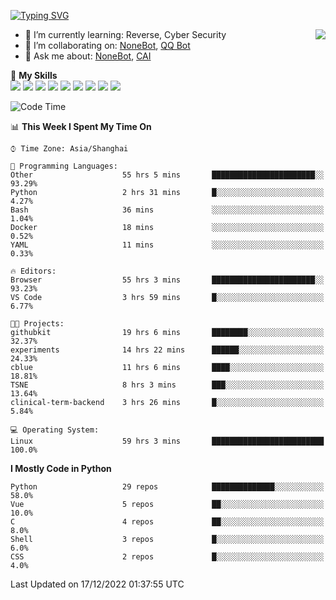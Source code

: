 [![Typing SVG](https://readme-typing-svg.herokuapp.com?size=25&duration=2500&color=8C43EA&vCenter=true&width=200&height=40&lines=Hi+there+%F0%9F%91%8B%F0%9F%8F%BB;I'm+yanyongyu)](https://git.io/typing-svg)

<a href="#">
  <img align="right" src="https://github-readme-stats.vercel.app/api?username=yanyongyu&count_private=true&show_icons=true&bg_color=15,f2f7fd,E0EAFC" />
</a>

- 🌱 I’m currently learning: Reverse, Cyber Security
- 👯 I’m collaborating on: [NoneBot](https://github.com/nonebot), [QQ Bot](https://github.com/Mrs4s/go-cqhttp)
- 💬 Ask me about: [NoneBot](https://github.com/nonebot), [CAI](https://github.com/cscs181/CAI)

🌟 **My Skills**  
![](https://img.shields.io/badge/-Python-3e74a2?style=flat-square&logo=Python&logoColor=fff)
![](https://img.shields.io/badge/-Node.js-339933?style=flat-square&logo=Node.js&logoColor=fff)
![](https://img.shields.io/badge/-Vue-4fc08d?style=flat-square&logo=Vue.js&logoColor=fff)
![](https://img.shields.io/badge/-React-2d98ce?style=flat-square&logo=React&logoColor=fff)
![](https://img.shields.io/badge/-Docker-2496ED?style=flat-square&logo=Docker&logoColor=fff)
![](https://img.shields.io/badge/-Linux-000000?style=flat-square&logo=Linux&logoColor=fff)
![](https://img.shields.io/badge/-MySQL-4479A1?style=flat-square&logo=MySQL&logoColor=fff)
![](https://img.shields.io/badge/-Redis-DC382D?style=flat-square&logo=Redis&logoColor=fff)
![](https://img.shields.io/badge/-MongoDB-47A248?style=flat-square&logo=MongoDB&logoColor=fff)

<!--START_SECTION:waka-->
![Code Time](http://img.shields.io/badge/Code%20Time-3%2C409%20hrs%2053%20mins-blue)

📊 **This Week I Spent My Time On** 

```text
⌚︎ Time Zone: Asia/Shanghai

💬 Programming Languages: 
Other                    55 hrs 5 mins       ███████████████████████░░   93.29% 
Python                   2 hrs 31 mins       █░░░░░░░░░░░░░░░░░░░░░░░░   4.27% 
Bash                     36 mins             ░░░░░░░░░░░░░░░░░░░░░░░░░   1.04% 
Docker                   18 mins             ░░░░░░░░░░░░░░░░░░░░░░░░░   0.52% 
YAML                     11 mins             ░░░░░░░░░░░░░░░░░░░░░░░░░   0.33%

🔥 Editors: 
Browser                  55 hrs 3 mins       ███████████████████████░░   93.23% 
VS Code                  3 hrs 59 mins       █░░░░░░░░░░░░░░░░░░░░░░░░   6.77%

🐱‍💻 Projects: 
githubkit                19 hrs 6 mins       ████████░░░░░░░░░░░░░░░░░   32.37% 
experiments              14 hrs 22 mins      ██████░░░░░░░░░░░░░░░░░░░   24.33% 
cblue                    11 hrs 6 mins       ████░░░░░░░░░░░░░░░░░░░░░   18.81% 
TSNE                     8 hrs 3 mins        ███░░░░░░░░░░░░░░░░░░░░░░   13.64% 
clinical-term-backend    3 hrs 26 mins       █░░░░░░░░░░░░░░░░░░░░░░░░   5.84%

💻 Operating System: 
Linux                    59 hrs 3 mins       █████████████████████████   100.0%

```

**I Mostly Code in Python** 

```text
Python                   29 repos            ██████████████░░░░░░░░░░░   58.0% 
Vue                      5 repos             ██░░░░░░░░░░░░░░░░░░░░░░░   10.0% 
C                        4 repos             ██░░░░░░░░░░░░░░░░░░░░░░░   8.0% 
Shell                    3 repos             █░░░░░░░░░░░░░░░░░░░░░░░░   6.0% 
CSS                      2 repos             █░░░░░░░░░░░░░░░░░░░░░░░░   4.0%

```



 Last Updated on 17/12/2022 01:37:55 UTC
<!--END_SECTION:waka-->
